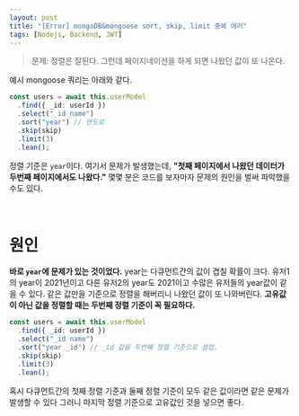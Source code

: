 ```yaml
---
layout: post
title: "[Error] mongoDB&mongoose sort, skip, limit 중복 에러"
tags: [Nodejs, Backend, JWT]
---
```


> 문제: 정렬은 잘된다. 그런데 페이지네이션을 하게 되면 나왔던 값이 또 나온다.

예시 mongoose 쿼리는 아래와 같다.

```ts
const users = await this.userModel
  .find({ _id: userId })
  .select("_id name")
  .sort("year") // 연도로
  .skip(skip)
  .limit(3)
  .lean();
```

정렬 기준은 `year`이다. 여기서 문제가 발생했는데, **"첫째 페이지에서 나왔던 데이터가 두번째 페이지에서도 나왔다."** 몇몇 분은 코드를 보자마자 문제의 원인을 벌써 파악했을 수도 있다.

<br>

# 원인

**바로 `year`에 문제가 있는 것이었다.** year는 다큐먼트간의 값이 겹칠 확률이 크다. 유저1의 year이 2021년이고 다른 유저2의 year도 2021이고 수많은 유저들의 year값이 같을 수 있다. 같은 값만을 기준으로 정렬을 해버리니 나왔던 값이 또 나와버린다. **고유값이 아닌 값을 정렬할 때는 두번째 정렬 기준이 꼭 필요하다.**

```ts
const users = await this.userModel
  .find({ _id: userId })
  .select("_id name")
  .sort("year _id") // _id 값을 두번째 정렬 기준으로 설정.
  .skip(skip)
  .limit(3)
  .lean();
```

혹시 다큐먼트간의 첫째 정렬 기준과 둘째 정렬 기준이 모두 같은 값이라면 같은 문제가 발생할 수 있다 그러니 마지막 정렬 기준으로 고유값인 것을 넣으면 좋다.
